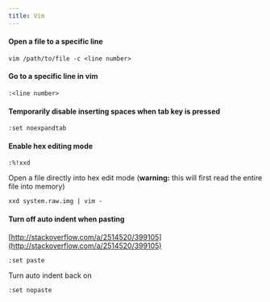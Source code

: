 ```yaml
---
title: Vim
---
```


#### Open a file to a specific line

```
vim /path/to/file -c <line number>
```

#### Go to a specific line in vim

```
:<line number>
```

#### Temporarily disable inserting spaces when tab key is pressed

```
:set noexpandtab
```

#### Enable hex editing mode

```
:%!xxd
```

Open a file directly into hex edit mode (**warning:** this will first read the entire file into memory)

```
xxd system.raw.img | vim -
```

#### Turn off auto indent when pasting

[http://stackoverflow.com/a/2514520/399105](http://stackoverflow.com/a/2514520/399105)

```
:set paste
```

Turn auto indent back on

```
:set nopaste
```
